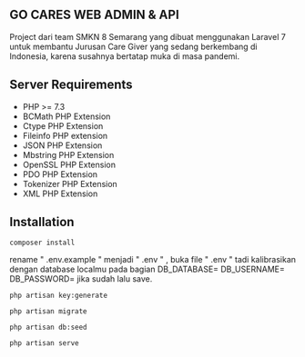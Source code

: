 ## GO CARES WEB ADMIN & API

Project dari team SMKN 8 Semarang yang dibuat menggunakan Laravel 7 untuk membantu Jurusan Care Giver yang sedang berkembang di Indonesia, karena susahnya bertatap muka di masa pandemi.

## Server Requirements

- PHP >= 7.3
- BCMath PHP Extension
- Ctype PHP Extension
- Fileinfo PHP extension
- JSON PHP Extension
- Mbstring PHP Extension
- OpenSSL PHP Extension
- PDO PHP Extension
- Tokenizer PHP Extension
- XML PHP Extension

## Installation

    composer install

rename " .env.example " menjadi " .env " , buka file " .env " tadi kalibrasikan dengan database localmu pada bagian
    DB_DATABASE=
    DB_USERNAME=
    DB_PASSWORD=
jika sudah lalu save.

    php artisan key:generate

    php artisan migrate

    php artisan db:seed

    php artisan serve
